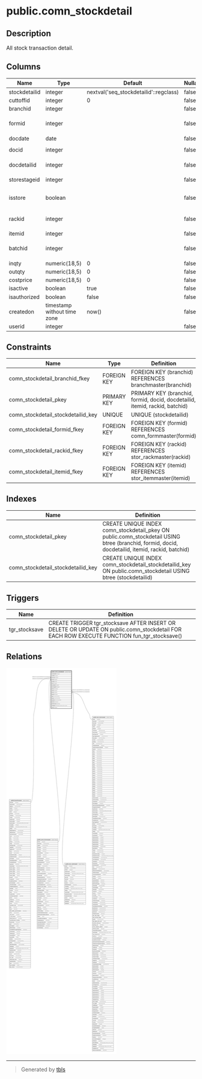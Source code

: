 # public.comn_stockdetail

## Description

All stock transaction detail.

## Columns

| Name | Type | Default | Nullable | Children | Parents | Comment |
| ---- | ---- | ------- | -------- | -------- | ------- | ------- |
| stockdetailid | integer | nextval('seq_stockdetailid'::regclass) | false |  |  |  |
| cuttoffid | integer | 0 | false |  |  |  |
| branchid | integer |  | false |  | [public.branchmaster](public.branchmaster.md) |  |
| formid | integer |  | false |  | [public.comn_formmaster](public.comn_formmaster.md) | From which form record inserted. |
| docdate | date |  | false |  |  |  |
| docid | integer |  | false |  |  | Summary table Id. |
| docdetailid | integer |  | false |  |  | Item Detail table Id. |
| storestageid | integer |  | false |  |  | Store or Stage Id. |
| isstore | boolean |  | false |  |  | Store=true or Stage=false. |
| rackid | integer |  | false |  | [public.stor_rackmaster](public.stor_rackmaster.md) | If rack not available keep 0. |
| itemid | integer |  | false |  | [public.stor_itemmaster](public.stor_itemmaster.md) |  |
| batchid | integer |  | false |  |  | If batch not available keep 0. |
| inqty | numeric(18,5) | 0 | false |  |  |  |
| outqty | numeric(18,5) | 0 | false |  |  |  |
| costprice | numeric(18,5) | 0 | false |  |  |  |
| isactive | boolean | true | false |  |  |  |
| isauthorized | boolean | false | false |  |  |  |
| createdon | timestamp without time zone | now() | false |  |  |  |
| userid | integer |  | false |  |  |  |

## Constraints

| Name | Type | Definition |
| ---- | ---- | ---------- |
| comn_stockdetail_branchid_fkey | FOREIGN KEY | FOREIGN KEY (branchid) REFERENCES branchmaster(branchid) |
| comn_stockdetail_pkey | PRIMARY KEY | PRIMARY KEY (branchid, formid, docid, docdetailid, itemid, rackid, batchid) |
| comn_stockdetail_stockdetailid_key | UNIQUE | UNIQUE (stockdetailid) |
| comn_stockdetail_formid_fkey | FOREIGN KEY | FOREIGN KEY (formid) REFERENCES comn_formmaster(formid) |
| comn_stockdetail_rackid_fkey | FOREIGN KEY | FOREIGN KEY (rackid) REFERENCES stor_rackmaster(rackid) |
| comn_stockdetail_itemid_fkey | FOREIGN KEY | FOREIGN KEY (itemid) REFERENCES stor_itemmaster(itemid) |

## Indexes

| Name | Definition |
| ---- | ---------- |
| comn_stockdetail_pkey | CREATE UNIQUE INDEX comn_stockdetail_pkey ON public.comn_stockdetail USING btree (branchid, formid, docid, docdetailid, itemid, rackid, batchid) |
| comn_stockdetail_stockdetailid_key | CREATE UNIQUE INDEX comn_stockdetail_stockdetailid_key ON public.comn_stockdetail USING btree (stockdetailid) |

## Triggers

| Name | Definition |
| ---- | ---------- |
| tgr_stocksave | CREATE TRIGGER tgr_stocksave AFTER INSERT OR DELETE OR UPDATE ON public.comn_stockdetail FOR EACH ROW EXECUTE FUNCTION fun_tgr_stocksave() |

## Relations

![er](public.comn_stockdetail.svg)

---

> Generated by [tbls](https://github.com/k1LoW/tbls)
